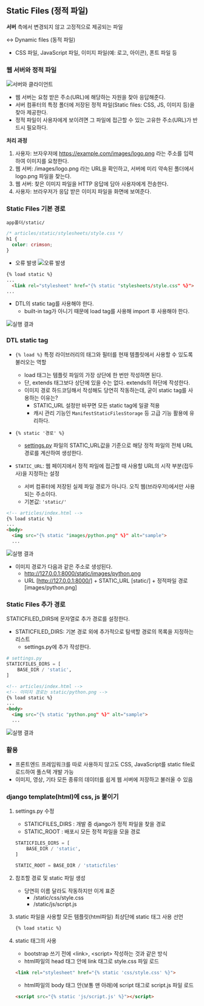 ## Static Files (정적 파일)

**서버** 측에서 변경되지 않고 고정적으로 제공되는 파일

↔ Dynamic files (동적 파일)

- CSS 파일, JavaScript 파일, 이미지 파일(예: 로고, 아이콘), 폰트 파일 등

### 웹 서버와 정적 파일

![서버와 클라이언트](../images/static-files_1.png)

- 웹 서버는 요청 받은 주소(URL)에 해당하는 자원을 찾아 응답해준다.
- 서버 컴퓨터의 특정 폴더에 저장된 정적 파일(Static files: CSS, JS, 이미지 등)을 찾아 제공한다.
- 정적 파일이 사용자에게 보이려면 그 파일에 접근할 수 있는 고유한 주소(URL)가 반드시 필요하다.

**처리 과정**

1. 사용자: 브자우저에 https://example.com/images/logo.png 라는 주소를 입력하여 이미지를 요청한다.
2. 웹 서버: /images/logo.png 라는 URL을 확인하고, 서버에 미리 약속된 폴더에서 logo.png 파일을 찾는다.
3. 웹 서버: 찾은 이미지 파일을 HTTP 응답에 담아 사용자에게 전송한다.
4. 사용자: 브라우저가 응답 받은 이미지 파일을 화면에 보여준다.

### Static Files 기본 경로

`app폴더/static/`

```css
/* articles/static/stylesheets/style.css */
h1 {
  color: crimson;
}
```

- 오류 발생
![오류 발생](../images/static-files_2.png)


```html
{% load static %}
...
  <link rel="stylesheet" href="{% static "stylesheets/style.css" %}">
...
```

- DTL의 static tag를 사용해야 한다.
    - built-in tag가 아니기 때문에 load tag를 사용해 import 후 사용해야 한다.

![실행 결과](../images/static-files_3.png)

### DTL static tag

- `{% load %}` 특정 라이브러리의 태그와 필터를 현재 템플릿에서 사용할 수 있도록 불러오는 역할
    - load 태그는 템플릿 파일의 가장 상단에 한 번만 작성하면 된다.
    - 단, extends 태그보다 상단에 있을 수는 없다. extends의 하단에 작성한다.
    - 이미지 경로 하드코딩해서 작성해도 당연히 작동하는데, 굳이 static tag를 사용하는 이유는?
      - STATIC_URL 설정만 바꾸면 모든 static tag에 일괄 적용
      - 캐시 관리 기능인 `ManifestStaticFilesStorage` 등 고급 기능 활용에 유리하다.

- `{% static '경로' %}`
    - [settings.py](http://settings.py) 파일의 STATIC_URL값을 기준으로 해당 정적 파일의 전체 URL 경로를 계산하여 생성한다.

- `STATIC_URL`: 웹 페이지에서 정적 파일에 접근할 때 사용할 URL의 시작 부분(접두사)을 지정하는 설정
    - 서버 컴퓨터에 저장된 실제 파일 경로가 아니다. 오직 웹(브라우저)에서만 사용되는 주소이다.
    - 기본값: `'static/'`

```html
<!-- articles/index.html -->
{% load static %}
...
<body>
  <img src="{% static "images/python.png" %}" alt="sample">
  ...
```

![실행 결과](../images/static-files_4.png)

- 이미지 경로가 다음과 같은 주소로 생성된다.
    - http://127.0.0.1:8000/static/images/python.png
    - URL [http://127.0.0.1:8000/] + STATIC_URL [static/] + 정적파일 경로 [images/python.png]


### Static Files 추가 경로

STATICFILED_DIRS에 문자열로 추가 경로를 설정한다.

- STATICFILED_DIRS: 기본 경로 외에 추가적으로 탐색할 경로의 목록을 지정하는 리스트
    - settings.py에 추가 작성한다.

```python
# settings.py
STATICFILES_DIRS = [
    BASE_DIR / 'static',
]
```

```html
<!-- articles/index.html -->
<!-- 이미지 경로는 static/python.png -->
{% load static %}
...
<body>
  <img src="{% static "python.png" %}" alt="sample">
  ...
```

![실행 결과](../images/static-files_5.png)


### 활용

- 프론트엔드 프레임워크를 따로 사용하지 않고도 CSS, JavaScript를 static file로 로드하여 풀스택 개발 가능
- 이미지, 영상, 기타 모든 종류의 데이터를 쉽게 웹 서버에 저장하고 불러올 수 있음

### django template(html)에 css, js 붙이기

1. settings.py 수정
    - STATICFILES_DIRS : 개발 중 django가 정적 파일을 찾을 경로
    - STATIC_ROOT : 배포시 모든 정적 파일을 모을 경로

    ```python
    STATICFILES_DIRS = [
        BASE_DIR / 'static',
    ]

    STATIC_ROOT = BASE_DIR / 'staticfiles'
    ```

2. 참조할 경로 및 static 파일 생성
    - 당연히 이름 달라도 작동하지만 이게 표준
        - /static/css/style.css
        - /static/js/script.js

3. static 파일을 사용할 모든 템플릿(html파일) 최상단에 static 태그 사용 선언

    ```html
    {% load static %}
    ```

4. static 태그의 사용
    - bootstrap 쓰기 전에 \<link\>, \<script\> 작성하는 것과 같은 방식
    - html파일의 head 태그 안에 link 태그로 style.css 파일 로드

    ```html
    <link rel="stylesheet" href="{% static 'css/style.css' %}">
    ```

    - html파일의 body 태그 안(보통 맨 아래)에 script 태그로 script.js 파일 로드

    ```html
    <script src="{% static 'js/script.js' %}"></script>
    ```

